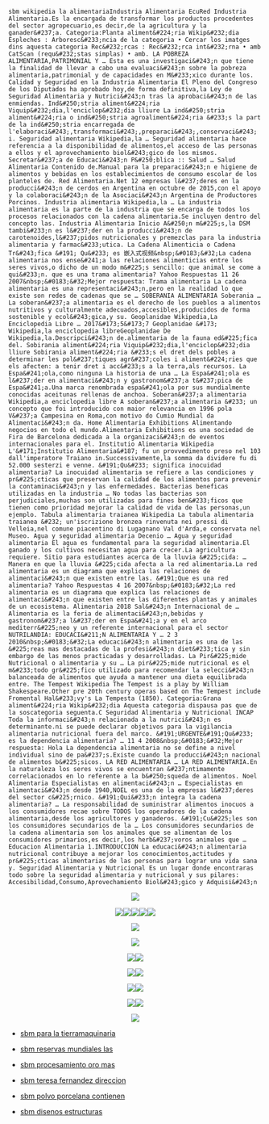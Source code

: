 
```
sbm wikipedia la alimentariaIndustria Alimentaria EcuRed Industria Alimentaria.Es la encargada de transformar los productos procedentes del sector agropecuario,es decir,de la agricultura y la ganader&#237;a. Categoria:Planta aliment&#224;ria Wikip&#232;dia Espleches : Arboresc&#233;ncia de la categoria • Cercar los imatges dins aquesta categoria Rec&#232;rcas : Rec&#232;rca int&#232;rna • amb CatScan (requ&#232;stas simplas) • amb. LA POBREZA ALIMENTARIA,PATRIMONIAL Y … Esta es una investigaci&#243;n que tiene la finalidad de llevar a cabo una evaluaci&#243;n sobre la pobreza alimentaria,patrimonial y de capacidades en M&#233;xico durante los. Calidad y Seguridad en la Industria Alimentaria El Pleno del Congreso de los Diputados ha aprobado hoy,de forma definitiva,la Ley de Seguridad Alimentaria y Nutrici&#243;n tras la aprobaci&#243;n de las enmiendas. Ind&#250;stria aliment&#224;ria Viquip&#232;dia,l'enciclop&#232;dia lliure La ind&#250;stria aliment&#224;ria o ind&#250;stria agroaliment&#224;ria &#233;s la part de la ind&#250;stria encarregada de l'elaboraci&#243;,transformaci&#243;,preparaci&#243;,conservaci&#243; i. Seguridad alimentaria Wikipedia,la … Seguridad alimentaria hace referencia a la disponibilidad de alimentos,el acceso de las personas a ellos y el aprovechamiento biol&#243;gico de los mismos. Secretar&#237;a de Educaci&#243;n P&#250;blica :: Salud … Salud Alimentaria Contenido de.Manual para la preparaci&#243;n e higiene de alimentos y bebidas en los establecimientos de consumo escolar de los planteles de. Red Alimentaria.Net 12 empresas l&#237;deres en la producci&#243;n de cerdos en Argentina en octubre de 2015,con el apoyo y la colaboraci&#243;n de la Asociaci&#243;n Argentina de Productores Porcinos. Industria alimentaria Wikipedia,la … La industria alimentaria es la parte de la industria que se encarga de todos los procesos relacionados con la cadena alimentaria.Se incluyen dentro del concepto las. Industria Alimentaria Inicio A&#250;n m&#225;s,la DSM tambi&#233;n es l&#237;der en la producci&#243;n de carotenoides,l&#237;pidos nutricionales y premezclas para la industria alimentaria y farmac&#233;utica. La Cadena Alimenticia o Cadena Tr&#243;fica &#191; Qu&#233; es 嵌入式视频&nbsp;&#0183;&#32;La cadena alimentaria nos ense&#241;a las relaciones alimenticias entre los seres vivos,o dicho de un modo m&#225;s sencillo: que animal se come a qui&#233;n. que es una trama alimentaria? Yahoo Respuestas 11 26 2007&nbsp;&#0183;&#32;Mejor respuesta: Trama alimentaria La cadena alimentaria es una representaci&#243;n,pero en la realidad lo que existe son redes de cadenas que se … SOBERANIA ALIMENTARIA Soberania … La soberan&#237;a alimentaria es el derecho de los pueblos a alimentos nutritivos y culturalmente adecuados,accesibles,producidos de forma sostenible y ecol&#243;gica,y su. Geoplanidae Wikipedia,La Enciclopedia Libre … 2017&#173;5&#173;7 Geoplanidae &#173; Wikipedia,la enciclopedia libreGeoplanidae De Wikipedia,la.Descripci&#243;n de.alimentaria de la fauna ed&#225;fica del. Sobirania aliment&#224;ria Viquip&#232;dia,l'enciclop&#232;dia lliure Sobirania aliment&#224;ria &#233;s el dret dels pobles a determinar les pol&#237;tiques agr&#237;coles i aliment&#224;ries que els afecten: a tenir dret i acc&#233;s a la terra,als recursos. La Espa&#241;ola,como ninguna La historia de una … La Espa&#241;ola es l&#237;der en alimentaci&#243;n y gastronom&#237;a t&#237;pica de Espa&#241;a.Una marca renombrada espa&#241;ola por sus mundialmente conocidas aceitunas rellenas de anchoa. Soberan&#237;a alimentaria Wikipedia,a enciclopedia libre A soberan&#237;a alimentaria &#233; un concepto que foi introducido con maior relevancia en 1996 pola V&#237;a Campesina en Roma,con motivo do Cumio Mundial da Alimentaci&#243;n da. Home Alimentaria Exhibitions Alimentando negocios en todo el mundo.Alimentaria Exhibitions es una sociedad de Fira de Barcelona dedicada a la organizaci&#243;n de eventos internacionales para el. Institutio Alimentaria Wikipedia L'&#171;Institutio Alimentaria&#187; fu un provvedimento preso nel 103 dall'imperatore Traiano in.Successivamente,la somma da dividere fu di 52.000 sesterzi e venne. &#191;Qu&#233; significa inocuidad alimentaria? La inocuidad alimentaria se refiere a las condiciones y pr&#225;cticas que preservan la calidad de los alimentos para prevenir la contaminaci&#243;n y las enfermedades. Bacterias beneficas utilizadas en la industria … No todas las bacterias son perjudiciales,muchas son utilizadas para fines ben&#233;ficos que tienen como prioridad mejorar la calidad de vida de las personas,un ejemplo. Tabula alimentaria traianea Wikipedia La tabula alimentaria traianea &#232; un'iscrizione bronzea rinvenuta nei pressi di Velleia,nel comune piacentino di Lugagnano Val d'Arda,e conservata nel Museo. Agua y seguridad alimentaria Decenio … Agua y seguridad alimentaria El agua es fundamental para la seguridad alimentaria.El ganado y los cultivos necesitan agua para crecer.La agricultura requiere. Sitio para estudiantes acerca de la lluvia &#225;cida: … Manera en que la lluvia &#225;cida afecta a la red alimentaria.La red alimentaria es un diagrama que explica las relaciones de alimentaci&#243;n que existen entre las. &#191;Que es una red alimentaria? Yahoo Respuestas 4 16 2007&nbsp;&#0183;&#32;La red alimentaria es un diagrama que explica las relaciones de alimentaci&#243;n que existen entre las diferentes plantas y animales de un ecosistema. Alimentaria 2018 Sal&#243;n Internacional de … Alimentaria es la feria de alimentaci&#243;n,bebidas y gastronom&#237;a l&#237;der en Espa&#241;a y en el arco mediterr&#225;neo y un referente internacional para el sector NUTRILANDIA: EDUCACI&#211;N ALIMENTARIA Y … 2 3 2010&nbsp;&#0183;&#32;La educaci&#243;n alimentaria es una de las &#225;reas mas destacadas de la profesi&#243;n diet&#233;tica y sin embargo de las menos practicadas y desarrolladas. La Pir&#225;mide Nutricional o alimentaria y su … La pir&#225;mide nutricional es el m&#233;todo gr&#225;fico utilizado para recomendar la selecci&#243;n balanceada de alimentos que ayuda a mantener una dieta equilibrada entre. The Tempest Wikipedia The Tempest is a play by William Shakespeare.Other pre 20th century operas based on The Tempest include Fromental Hal&#233;vy's La Tempesta (1850). Categoria:Grana aliment&#224;ria Wikip&#232;dia Aquesta categoria dispausa pas que de la soscategoria seguenta.C Seguridad Alimentaria y Nutricional INCAP Toda la informaci&#243;n relacionada a la nutrici&#243;n es determinante.ni se puede declarar objetivos para la vigilancia alimentaria nutricional fuera del marco. &#191;URGENTE&#191;Qu&#233; es la dependencia alimentaria? … 11 4 2008&nbsp;&#0183;&#32;Mejor respuesta: Hola La dependencia alimentaria no se define a nivel individual sino de pa&#237;s.Existe cuando la producci&#243;n nacional de alimentos b&#225;sicos. LA RED ALIMENTARIA … LA RED ALIMENTARIA.En la naturaleza los seres vivos se encuentran &#237;ntimamente correlacionados en lo referente a la b&#250;squeda de alimentos. Noel Alimentaria Especialistas en alimentaci&#243;n … Especialistas en alimentaci&#243;n desde 1940,NOEL es una de la empresas l&#237;deres del sector c&#225;rnico. &#191;Qui&#233;n integra la cadena alimentaria? … La responsabilidad de suministrar alimentos inocuos a los consumidores recae sobre TODOS los operadores de la cadena alimentaria,desde los agricultores y ganaderos. &#191;Cu&#225;les son los consumidores secundarios de la … Los consumidores secundarios de la cadena alimentaria son los animales que se alimentan de los consumidores primarios,es decir,los herb&#237;voros animales que … Educacion Alimentaria 1.INTRODUCCION La educaci&#243;n alimentaria nutricional contribuye a mejorar los conocimientos,actitudes y pr&#225;cticas alimentarias de las personas para lograr una vida sana y. Seguridad Alimentaria y Nutricional Es un lugar donde encontraras todo sobre la seguridad alimentaria y nutricional y sus pilares: Accesibilidad,Consumo,Aprovechamiento Biol&#243;gico y Adquisi&#243;n 
```

<div align="center">

<a href="https://es-crusher.shibang-china.com/github&k=sbm+wikipedia+la+alimentaria"><img src="https://static.shibang-china.com/es/crusher/logo.jpg"></a>

<a href="https://es-crusher.shibang-china.com/github&k=sbm+wikipedia+la+alimentaria"><img src="https://static.shibang-china.com/es/crusher/index.jpg"></a><a href="https://es-crusher.shibang-china.com/material.htmlgithub&k=sbm+wikipedia+la+alimentaria"><img src="https://static.shibang-china.com/es/crusher/material.jpg"></a><a href="https://es-crusher.shibang-china.com/application.htmlgithub&k=sbm+wikipedia+la+alimentaria"><img src="https://static.shibang-china.com/es/crusher/application.jpg"></a><a href="https://es-crusher.shibang-china.com/aboutus.htmlgithub&k=sbm+wikipedia+la+alimentaria"><img src="https://static.shibang-china.com/es/crusher/aboutus.jpg"></a><a href="https://es-crusher.shibang-china.com/contact.htmlgithub&k=sbm+wikipedia+la+alimentaria"><img src="https://static.shibang-china.com/es/crusher/contact.jpg"></a>

<a href="https://es-crusher.shibang-china.com/github&k=sbm+wikipedia+la+alimentaria"><img src="https://static.shibang-china.com/es/crusher/banner.jpg"></a>

<a href="https://swt.shibang-china.com/github&k=sbm+wikipedia+la+alimentaria"><img src="https://static.shibang-china.com/es/crusher/text.jpg"></a>

<a href="https://swt.shibang-china.com/github&k=sbm+wikipedia+la+alimentaria"><img src="https://static.shibang-china.com/es/crusher/chat.jpg"></a><a href="https://es-crusher.shibang-china.com/contact.htmlgithub&k=sbm+wikipedia+la+alimentaria"><img src="https://static.shibang-china.com/es/crusher/message.jpg"></a>

<a href="https://es-crusher.shibang-china.com/products/pe.htmlgithub&k=sbm+wikipedia+la+alimentaria"><img src="https://static.shibang-china.com/es/crusher/pe.jpg"></a><a href="https://es-crusher.shibang-china.com/products/pf.htmlgithub&k=sbm+wikipedia+la+alimentaria"><img src="https://static.shibang-china.com/es/crusher/pf.jpg"></a>

<a href="https://es-crusher.shibang-china.com/products/hpt.htmlgithub&k=sbm+wikipedia+la+alimentaria"><img src="https://static.shibang-china.com/es/crusher/hpt.jpg"></a><a href="https://es-crusher.shibang-china.com/products/vsi.htmlgithub&k=sbm+wikipedia+la+alimentaria"><img src="https://static.shibang-china.com/es/crusher/vsi.jpg"></a>

<a href="https://es-crusher.shibang-china.com/products/klv.htmlgithub&k=sbm+wikipedia+la+alimentaria"><img src="https://static.shibang-china.com/es/crusher/klv.jpg"></a><a href="https://es-crusher.shibang-china.com/products/portable.htmlgithub&k=sbm+wikipedia+la+alimentaria"><img src="https://static.shibang-china.com/es/crusher/portable.jpg"></a>

<a href="https://swt.shibang-china.com/github&k=sbm+wikipedia+la+alimentaria"><img src="https://static.shibang-china.com/es/crusher/case.jpg"></a>

</div>


* [sbm para la tierramaquinaria](sbm%20para%20la%20tierramaquinaria.md)

* [sbm reservas mundiales las](sbm%20reservas%20mundiales%20las.md)

* [sbm procesamiento oro mas](sbm%20procesamiento%20oro%20mas.md)

* [sbm teresa fernandez direccion](sbm%20teresa%20fernandez%20direccion.md)

* [sbm polvo porcelana contienen](sbm%20polvo%20porcelana%20contienen.md)

* [sbm disenos estructuras](sbm%20disenos%20estructuras.md)